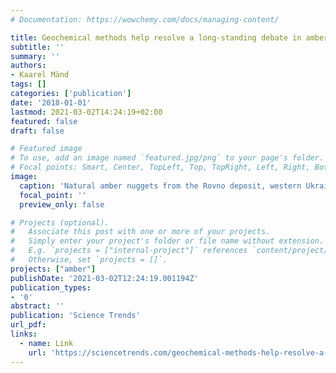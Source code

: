 ```yaml
---
# Documentation: https://wowchemy.com/docs/managing-content/

title: Geochemical methods help resolve a long-standing debate in amber palaeontology
subtitle: ''
summary: ''
authors:
- Kaarel Mänd
tags: []
categories: ['publication']
date: '2018-01-01'
lastmod: 2021-03-02T14:24:19+02:00
featured: false
draft: false

# Featured image
# To use, add an image named `featured.jpg/png` to your page's folder.
# Focal points: Smart, Center, TopLeft, Top, TopRight, Left, Right, BottomLeft, Bottom, BottomRight.
image:
  caption: 'Natural amber nuggets from the Rovno deposit, western Ukraine. Photo courtesy of Ryan C. McKellar.'
  focal_point: ''
  preview_only: false

# Projects (optional).
#   Associate this post with one or more of your projects.
#   Simply enter your project's folder or file name without extension.
#   E.g. `projects = ["internal-project"]` references `content/project/deep-learning/index.md`.
#   Otherwise, set `projects = []`.
projects: ["amber"]
publishDate: '2021-03-02T12:24:19.001194Z'
publication_types:
- '0'
abstract: ''
publication: 'Science Trends'
url_pdf: 
links:
  - name: Link
    url: 'https://sciencetrends.com/geochemical-methods-help-resolve-a-long-standing-debate-in-amber-palaeontology'
---
```

